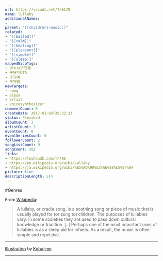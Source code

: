 ```yaml
---
url: https://vocadb.net/T/6170
name: lullaby
additionalNames: 
- 
parent: "[[childrens-music]]"
related:
- "[[ballad]]"
- "[[calm]]"
- "[[healing]]"
- "[[pleasant]]"
- "[[simple]]"
- "[[sleep]]"
mappedNicoTags:
- ボカロ子守歌
- 子守りUTA
- 子守唄
- 子守歌
newTargets:
- song
- album
- artist
- voicesynthesizer
commentCount: 0
createDate: 2017-01-08T20:22:33
status: Finished
albumCount: 3
artistCount: 2
eventCount: 0
eventSeriesCount: 0
followerCount: 2
songListCount: 0
songCount: 282
links: 
- https://touhoudb.com/T/486
- https://en.wikipedia.org/wiki/Lullaby
- https://ja.wikipedia.org/wiki/%E5%AD%90%E5%AE%88%E5%94%84
picture: true
descriptionLength: 514
---
```


#Genres

From [Wikipedia](https://en.wikipedia.org/wiki/Lullaby):
>A lullaby, or cradle song, is a soothing song or piece of music that is usually played for (or sung to) children. The purposes of lullabies vary. In some societies they are used to pass down cultural knowledge or tradition. [..] Perhaps one of the most important uses of lullabies is as a sleep aid for infants. As a result, the music is often simple and repetitive.

---
[Illustration](https://piapro.jp/t/FsdS) by [Kohajime](https://vocadb.net/Ar/58096).

---

